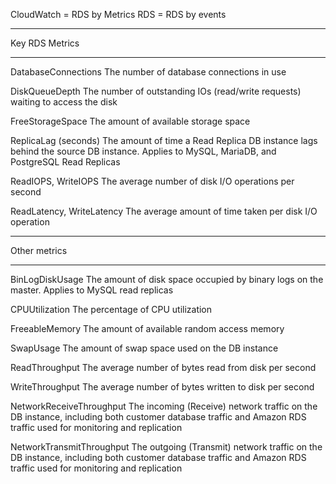 CloudWatch = RDS by Metrics
RDS = RDS by events

***************
Key RDS Metrics
***************
DatabaseConnections
The number of database connections in use

DiskQueueDepth
The number of outstanding IOs (read/write requests) waiting to access the disk

FreeStorageSpace
The amount of available storage space

ReplicaLag (seconds)
The amount of time a Read Replica DB instance lags behind the source DB instance. Applies to MySQL, MariaDB, and PostgreSQL Read Replicas

ReadIOPS, WriteIOPS
The average number of disk I/O operations per second

ReadLatency, WriteLatency
The average amount of time taken per disk I/O operation

*************
Other metrics
*************
BinLogDiskUsage
The amount of disk space occupied by binary logs on the master. Applies to MySQL read replicas

CPUUtilization
The percentage of CPU utilization

FreeableMemory
The amount of available random access memory

SwapUsage
The amount of swap space used on the DB instance

ReadThroughput
The average number of bytes read from disk per second

WriteThroughput
The average number of bytes written to disk per second

NetworkReceiveThroughput
The incoming (Receive) network traffic on the DB instance, including both customer database traffic and Amazon RDS traffic used for monitoring and replication

NetworkTransmitThroughput
The outgoing (Transmit) network traffic on the DB instance, including both customer database traffic and Amazon RDS traffic used for monitoring and replication
